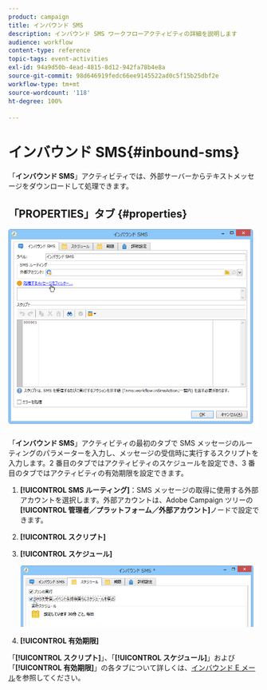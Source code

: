 ```yaml
---
product: campaign
title: インバウンド SMS
description: インバウンド SMS ワークフローアクティビティの詳細を説明します
audience: workflow
content-type: reference
topic-tags: event-activities
exl-id: 94a9d50b-4ead-4815-8d12-942fa78b4e8a
source-git-commit: 98d646919fedc66ee9145522ad0c5f15b25dbf2e
workflow-type: tm+mt
source-wordcount: '118'
ht-degree: 100%

---
```


# インバウンド SMS{#inbound-sms}

「**インバウンド SMS**」アクティビティでは、外部サーバーからテキストメッセージをダウンロードして処理できます。

## 「PROPERTIES」タブ {#properties}

![](assets/sms_rec_edit.png)

「**インバウンド SMS**」アクティビティの最初のタブで SMS メッセージのルーティングのパラメーターを入力し、メッセージの受信時に実行するスクリプトを入力します。2 番目のタブではアクティビティのスケジュールを設定でき、3 番目のタブではアクティビティの有効期限を設定できます。

1. **[!UICONTROL SMS ルーティング]**：SMS メッセージの取得に使用する外部アカウントを選択します。外部アカウントは、Adobe Campaign ツリーの&#x200B;**[!UICONTROL 管理者／プラットフォーム／外部アカウント]**&#x200B;ノードで設定できます。
1. **[!UICONTROL スクリプト]**
1. **[!UICONTROL スケジュール]**

   ![](assets/sms_rec_edit_2.png)

1. **[!UICONTROL 有効期限]**

「**[!UICONTROL スクリプト]**」、「**[!UICONTROL スケジュール]**」および「**[!UICONTROL 有効期限]**」の各タブについて詳しくは、[インバウンド E メール](../../workflow/using/inbound-emails.md)を参照してください。
